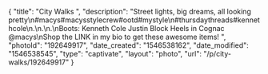 {
    "title": "City Walks ",
    "description": "Street lights, big dreams, all looking pretty\n#macys#macysstylecrew#ootd#mystyle\n#thursdaythreads#kennethcole\n.\n.\n.\nBoots: Kenneth Cole Justin Block Heels in Cognac  @macys\nShop the LINK in my bio to get these awesome items! ",
    "photoId": "192649917",
    "date_created": "1546538162",
    "date_modified": "1546538545",
    "type": "captivate",
    "layout": "photo",
    "url": "\/p\/city-walks\/192649917"
}